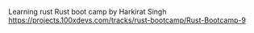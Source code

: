 Learning rust 
Rust boot camp by Harkirat Singh
https://projects.100xdevs.com/tracks/rust-bootcamp/Rust-Bootcamp-9